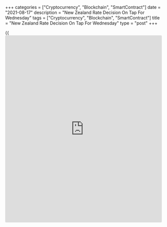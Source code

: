 +++
categories = ["Cryptocurrency", "Blockchain", "SmartContract"]
date = "2021-08-17"
description = "New Zealand Rate Decision On Tap For Wednesday"
tags = ["Cryptocurrency", "Blockchain", "SmartContract"]
title = "New Zealand Rate Decision On Tap For Wednesday"
type = "post"
+++

{{<iframe id="large-banner" src="https://www.bounty.group/#slide=9.0" width="100%" height="600" scrolling="no" style="border: 0px solid rgb(216, 221, 230); border-radius: 3px;">}}

The Reserve Bank of New Zealand is scheduled to wrap up its monetary
[policy](https://www.fintechee.com/policy/) meeting on Wednesday and then announce its decision on interest
rates, highlighting a busy day for Asia-Pacific economic activity.

The RBNZ is expected to hike is Official Cash Rate by 25 basis points,
from 0.25 percent to 0.50 percent.

New Zealand also will release Q2 figures for producer prices; in the
previous three months, inputs were up 2.1 percent on quarter and outputs
rose 1.2 percent.

Japan will provide June numbers for core machine orders and July figures
for imports, exports and trade balance.

Core machine orders are tipped to fall 2.8 percent on month and jump
15.8 percent on year after rising 7.8 percent on month and 12.2 percent
on year in May.

Imports are expected to spike 35.1 percent on year, up from 32.7 percent
in June. Exports are tipped to climb an annual 39.0 percent, down from
48.6 percent in the previous month. The trade surplus is called at 202.3
billion yen, down from 383.2 billion yen a month earlier.

Australia will release Q2 figures for wage prices and also see July
results for the leading economic index from Westpac.

Wage prices are expected to add 0.6 percent on quarter and 1,9 percent
on year after gaining 1.5 percent on quarter and 0.6 percent on year.
The leading index was down 0.7 percent on month in June.

Hong Kong will provide unemployment figures for July; in June, the
jobless rate was 5.5 percent.

Indonesia will release July numbers for imports, exports and trade
balance. Imports are tipped to surge 52.15 percent on year, slowing from
60.12 percent in June. Exports are called higher by an annual 30.2
percent, moderating from 54.46 percent in the previous month. The trade
surplus is pegged at $2.27 billion, up from $1.32 billion a month
earlier.

For comments and feedback [contact](https://www.playgroundfx.com/contact/): editorial@rtt[news](https://www.letsplayfx.com/blog/forex-news-website/).com

[Economic News][1]

 **What parts of the world are seeing the best (and worst) economic
performances lately? Click[here][2] to check out our [Econ Scorecard][2]
and find out! See up-to-the-moment [ranking](https://www.playgroundfx.com/blog/crypto-exchange-ranking/)s for the best and worst
performers in [GDP][3], [unemployment rate][4], [inflation][5] and much
more.**

   1. www.rtt[news](https://www.letsplayfx.com/blog/forex-news-website/).com/Content/EconomicNews.aspx
   2. www.rtt[news](https://www.letsplayfx.com/blog/forex-news-website/).com/economic-scorecard/world-rank/retail-sales/highest-performance.aspx
   3. www.rtt[news](https://www.letsplayfx.com/blog/forex-news-website/).com/economic-scorecard/world-rank/GDP/highest-performance.aspx
   4. www.rtt[news](https://www.letsplayfx.com/blog/forex-news-website/).com/economic-scorecard/world-rank/unemployment-rate/lowest-performance.aspx
   5. www.rtt[news](https://www.letsplayfx.com/blog/forex-news-website/).com/economic-scorecard/world-rank/CPI/highest-performance.aspx